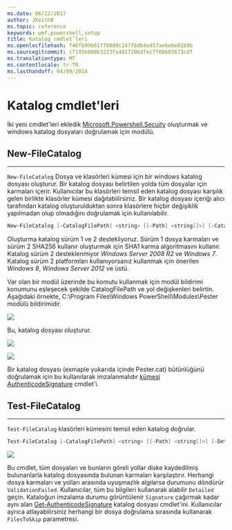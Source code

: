 ```yaml
---
ms.date: 06/12/2017
author: JKeithB
ms.topic: reference
keywords: wmf,powershell,setup
title: Katalog cmdlet’leri
ms.openlocfilehash: f46fb99b61ff8008c247f6db4ed57ae6e6e81b9b
ms.sourcegitcommit: cf195b090b3223fa4917206dfec7f0b603873cdf
ms.translationtype: MT
ms.contentlocale: tr-TR
ms.lasthandoff: 04/09/2018
---
```

# <a name="catalog-cmdlets"></a>Katalog cmdlet'leri

İki yeni cmdlet'leri ekledik [Microsoft.Powershell.Secuity](https://technet.microsoft.com/en-us/library/hh847877.aspx) oluşturmak ve windows katalog dosyaları doğrulamak için modülü.

## <a name="new-filecatalog"></a>New-FileCatalog
--------------------------------

`New-FileCatalog` Dosya ve klasörleri kümesi için bir windows katalog dosyası oluşturur. Bir katalog dosyası belirtilen yolda tüm dosyalar için karmaları içerir. Kullanıcılar bu klasörleri temsil eden katalog dosyası karşılık gelen birlikte klasörler kümesi dağıtabilirsiniz. Bir katalog dosyası içeriği alıcı tarafından katalog oluşturulduktan sonra klasörlere hiçbir değişiklik yapılmadan olup olmadığını doğrulamak için kullanılabilir.

```powershell
New-FileCatalog [-CatalogFilePath] <string> [[-Path] <string[]>] [-CatalogVersion <int>] [-WhatIf] [-Confirm] [<CommonParameters>]
```
Oluşturma katalog sürüm 1 ve 2 destekliyoruz. Sürüm 1 dosya karmaları ve sürüm 2 SHA256 kullanır oluşturmak için SHA1 karma algoritmasını kullanır. Katalog sürüm 2 desteklenmiyor *Windows Server 2008 R2* ve *Windows 7*. Katalog sürüm 2 platformları kullanıyorsanız kullanmak için önerilen *Windows 8*, *Windows Server 2012* ve üstü.

Var olan bir modül üzerinde bu komutu kullanmak için modül bildirimi konumunu eşleşecek şekilde CatalogFilePath ve yol değişkenleri belirtin. Aşağıdaki örnekte, C:\Program Files\Windows PowerShell\Modules\Pester modülü bildirimidir.

![](../images/NewFileCatalog.jpg)

Bu, katalog dosyası oluşturur.

![](../images/CatalogFile1.jpg)

![](../images/CatalogFile2.jpg)

Bir katalog dosyası (exmaple yukarıda içinde Pester.cat) bütünlüğünü doğrulamak için bu kullanılarak imzalanmalıdır [kümesi AuthenticodeSignature](https://technet.microsoft.com/library/hh849819.aspx) cmdlet'i.


## <a name="test-filecatalog"></a>Test-FileCatalog
--------------------------------

`Test-FileCatalog` klasörleri kümesini temsil eden katalog doğrular.

```powershell
Test-FileCatalog [-CatalogFilePath] <string> [[-Path] <string[]>] [-Detailed] [-FilesToSkip <string[]>] [-WhatIf] [-Confirm] [<CommonParameters>]
```

![](../images/TestFileCatalog.jpg)

Bu cmdlet, tüm dosyaları ve bunların göreli yollar diske kaydedilmiş bulunanlarla katalog dosyasında bulunan karmaları karşılaştırır. Herhangi dosya karmaları ve yolları arasında uyuşmazlık algılarsa durumunu döndürür `ValidationFailed`.
Kullanıcılar, tüm bu bilgileri kullanarak alabilir `Detailed` geçin. Kataloğun imzalama durumu görüntülenir `Signature` çağırmak kadar aynı alan [Get-AuthenticodeSignature](https://technet.microsoft.com/en-us/library/hh849805.aspx) katalog dosyası cmdlet'ini.
Kullanıcılar ayrıca atlayabilirsiniz herhangi bir dosya doğrulama sırasında kullanarak `FilesToSkip` parametresi.
